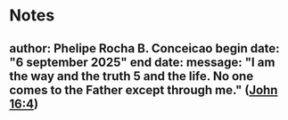 # Notes
author: Phelipe Rocha B. Conceicao
begin date: "6 september 2025"
end date: 
message: "I am the way and the truth 5 and the life. No one comes to the Father except through me." (<a href=https://www.vatican.va/archive/ENG0839/__PXM.HTM>John 16:4</a>)
---